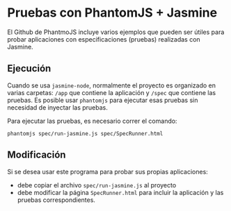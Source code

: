 # Pruebas con PhantomJS + Jasmine

El Github de PhantmoJS incluye varios ejemplos que pueden ser útiles para probar
aplicaciones con especificaciones (pruebas) realizadas con Jasmine.

## Ejecución

Cuando se usa `jasmine-node`, normalmente el proyecto es organizado en varias carpetas: `/app`
que contiene la aplicación y `/spec` que contiene las pruebas. Es posible usar `phantomjs` para
ejecutar esas pruebas sin necesidad de inyectar las pruebas.

Para ejecutar las pruebas, es necesario correr el comando:

```
phantomjs spec/run-jasmine.js spec/SpecRunner.html
```

## Modificación

Si se desea usar este programa para probar sus propias aplicaciones:
* debe copiar el archivo `spec/run-jasmine.js` al proyecto
* debe modificar la página `SpecRunner.html` para incluir la aplicación y las pruebas correspondientes.
